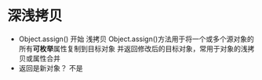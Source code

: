 # 深浅拷贝
- Object.assign() 开始
    浅拷贝
    Object.assign()方法用于将一个或多个源对象的所有**可枚举**属性复制到目标对象
    并返回修改后的目标对象，常用于对象的浅拷贝或属性合并
- 返回是新对象？ 不是
